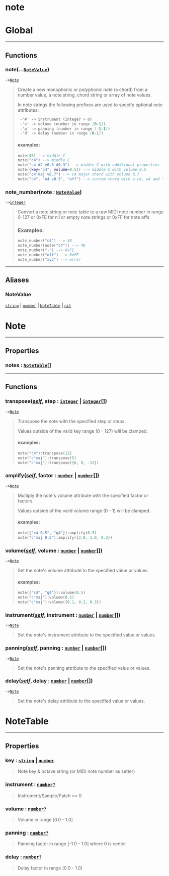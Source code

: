 # note
<!-- toc -->
# Global<a name="Global"></a>  

---  
## Functions
### note(...[`NoteValue`](#NoteValue))<a name="note"></a>
`->`[`Note`](../API/note.md#Note)  

>  Create a new monophonic or polyphonic note (a chord) from a number value,
>  a note string, chord string or array of note values.
> 
>  In note strings the following prefixes are used to specify optional note
>  attributes:
> ```md
>  -'#' -> instrument (integer > 0)
>  -'v' -> volume (number in range [0-1])
>  -'p' -> panning (number in range [-1-1])
>  -'d' -> delay (number in range [0-1])
> ```
> 
> #### examples:
>  ```lua
>  note(48) --> middle C
>  note("c4") --> middle C
>  note("c4 #2 v0.5 d0.3") --> middle C with additional properties
>  note({key="c4", volume=0.5}) --> middle C with volume 0.5
>  note("c4'maj v0.7") --> C4 major chord with volume 0.7
>  note("c4", "e4 v0.5", "off") --> custom chord with a c4, e4 and 'off' note
>  ```
### note_number(note : [`NoteValue`](#NoteValue))<a name="note_number"></a>
`->`[`integer`](../API/builtins/integer.md)  

> Convert a note string or note table to a raw MIDI note number in range 0-127
> or 0xFE for nil or empty note strings
> or 0xFF for note offs
> ### Examples:
> ```lua
> note_number("c4") --> 48
> note_number(note("c4")) --> 48
> note_number("-") --> 0xFE
> note_number("off") --> 0xFF
> note_number("xyz") --> error
> ```  



---  
## Aliases  
### NoteValue<a name="NoteValue"></a>
[`string`](../API/builtins/string.md) | [`number`](../API/builtins/number.md) | [`NoteTable`](../API/note.md#NoteTable) | [`nil`](../API/builtins/nil.md)  
  
  



# Note<a name="Note"></a>  

---  
## Properties
### notes : [`NoteTable`](../API/note.md#NoteTable)[]<a name="notes"></a>
  

---  
## Functions
### transpose([*self*](../API/builtins/self.md), step : [`integer`](../API/builtins/integer.md) | [`integer`](../API/builtins/integer.md)[])<a name="transpose"></a>
`->`[`Note`](../API/note.md#Note)  

> Transpose the note with the specified step or steps.
> 
> Values outside of the valid key range (0 - 127) will be clamped.
> 
> #### examples:
> ```lua
> note("c4"):transpose(12)
> note("c'maj"):transpose(5)
> note("c'maj"):transpose({0, 0, -12})
> ```
### amplify([*self*](../API/builtins/self.md), factor : [`number`](../API/builtins/number.md) | [`number`](../API/builtins/number.md)[])<a name="amplify"></a>
`->`[`Note`](../API/note.md#Note)  

> Multiply the note's volume attribute with the specified factor or factors.
> 
> Values outside of the valid volume range (0 - 1) will be clamped.
> 
> #### examples:
> ```lua
> note({"c4 0.5", "g4"}):amplify(0.5)
> note("c'maj 0.5"):amplify({2.0, 1.0, 0.3})
> ```
### volume([*self*](../API/builtins/self.md), volume : [`number`](../API/builtins/number.md) | [`number`](../API/builtins/number.md)[])<a name="volume"></a>
`->`[`Note`](../API/note.md#Note)  

> Set the note's volume attribute to the specified value or values.
> 
> #### examples:
> ```lua
> note({"c4", "g4"}):volume(0.5)
> note("c'maj"):volume(0.5)
> note("c'maj"):volume({0.1, 0.2, 0.3})
> ```
### instrument([*self*](../API/builtins/self.md), instrument : [`number`](../API/builtins/number.md) | [`number`](../API/builtins/number.md)[])<a name="instrument"></a>
`->`[`Note`](../API/note.md#Note)  

> Set the note's instrument attribute to the specified value or values.
### panning([*self*](../API/builtins/self.md), panning : [`number`](../API/builtins/number.md) | [`number`](../API/builtins/number.md)[])<a name="panning"></a>
`->`[`Note`](../API/note.md#Note)  

> Set the note's panning attribute to the specified value or values.
### delay([*self*](../API/builtins/self.md), delay : [`number`](../API/builtins/number.md) | [`number`](../API/builtins/number.md)[])<a name="delay"></a>
`->`[`Note`](../API/note.md#Note)  

> Set the note's delay attribute to the specified value or values.  



# NoteTable<a name="NoteTable"></a>  

---  
## Properties
### key : [`string`](../API/builtins/string.md) | [`number`](../API/builtins/number.md)<a name="key"></a>
> Note key & octave string (or MIDI note number as setter)

### instrument : [`number`](../API/builtins/number.md)[`?`](../API/builtins/nil.md)<a name="instrument"></a>
> Instrument/Sample/Patch >= 0

### volume : [`number`](../API/builtins/number.md)[`?`](../API/builtins/nil.md)<a name="volume"></a>
> Volume in range [0.0 - 1.0]

### panning : [`number`](../API/builtins/number.md)[`?`](../API/builtins/nil.md)<a name="panning"></a>
> Panning factor in range [-1.0 - 1.0] where 0 is center

### delay : [`number`](../API/builtins/number.md)[`?`](../API/builtins/nil.md)<a name="delay"></a>
> Delay factor in range [0.0 - 1.0]

  



